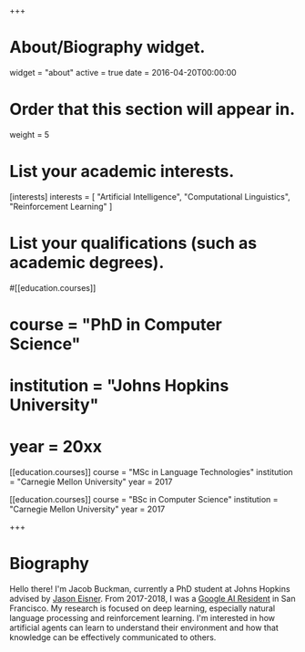 +++
# About/Biography widget.
widget = "about"
active = true
date = 2016-04-20T00:00:00

# Order that this section will appear in.
weight = 5

# List your academic interests.
[interests]
  interests = [
    "Artificial Intelligence",
    "Computational Linguistics",
    "Reinforcement Learning"
  ]

# List your qualifications (such as academic degrees).
#[[education.courses]]
#  course = "PhD in Computer Science"
#  institution = "Johns Hopkins University"
#  year = 20xx

[[education.courses]]
  course = "MSc in Language Technologies"
  institution = "Carnegie Mellon University"
  year = 2017

[[education.courses]]
  course = "BSc in Computer Science"
  institution = "Carnegie Mellon University"
  year = 2017
 
+++

# Biography

Hello there!
I'm Jacob Buckman, currently a PhD student at Johns Hopkins advised by [Jason Eisner](http://www.cs.jhu.edu/~jason/). From 2017-2018, I was a [Google AI Resident](https://ai.google/brain-team) in San Francisco.
My research is focused on deep learning, especially natural language processing and reinforcement learning.
I'm interested in how artificial agents can learn to understand their environment and how that knowledge can be effectively communicated to others.
